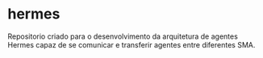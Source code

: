 # hermes
Repositorio criado para o desenvolvimento da arquitetura de agentes Hermes capaz de se comunicar e transferir agentes entre diferentes SMA.
